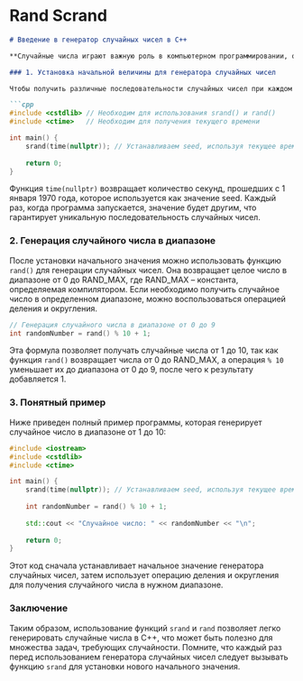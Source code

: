 # Rand Scrand 

```markdown
# Введение в генератор случайных чисел в C++

**Случайные числа играют важную роль в компьютерном программировании, особенно когда речь идет о моделировании различных процессов, от тестирования программ до игр и симуляций. В этом руководстве мы рассмотрим использование функций `srand` и `rand` для генерации случайных чисел в диапазоне.**

### 1. Установка начальной величины для генератора случайных чисел

Чтобы получить различные последовательности случайных чисел при каждом запуске программы, нужно установить начальную величину (`seed`) для генератора случайных чисел. Это делается с помощью функции `srand`. Например:

```cpp
#include <cstdlib> // Необходим для использования srand() и rand()
#include <ctime>   // Необходим для получения текущего времени

int main() {
    srand(time(nullptr)); // Устанавливаем seed, используя текущее время
    
    return 0;
}
```

Функция `time(nullptr)` возвращает количество секунд, прошедших с 1 января 1970 года, которое используется как значение seed. Каждый раз, когда программа запускается, значение будет другим, что гарантирует уникальную последовательность случайных чисел.

### 2. Генерация случайного числа в диапазоне

После установки начального значения можно использовать функцию `rand()` для генерации случайных чисел. Она возвращает целое число в диапазоне от 0 до RAND_MAX, где RAND_MAX – константа, определяемая компилятором. Если необходимо получить случайное число в определенном диапазоне, можно воспользоваться операцией деления и округления.

```cpp
// Генерация случайного числа в диапазоне от 0 до 9
int randomNumber = rand() % 10 + 1;
```

Эта формула позволяет получать случайные числа от 1 до 10, так как функция `rand()` возвращает числа от 0 до RAND_MAX, а операция `% 10` уменьшает их до диапазона от 0 до 9, после чего к результату добавляется 1.

### 3. Понятный пример

Ниже приведен полный пример программы, которая генерирует случайное число в диапазоне от 1 до 10:

```cpp
#include <iostream>
#include <cstdlib>
#include <ctime>

int main() {
    srand(time(nullptr)); // Устанавливаем seed, используя текущее время
    
    int randomNumber = rand() % 10 + 1;
    
    std::cout << "Случайное число: " << randomNumber << "\n";
    
    return 0;
}
```

Этот код сначала устанавливает начальное значение генератора случайных чисел, затем использует операцию деления и округления для получения случайного числа в нужном диапазоне.

### Заключение

Таким образом, использование функций `srand` и `rand` позволяет легко генерировать случайные числа в C++, что может быть полезно для множества задач, требующих случайности. Помните, что каждый раз перед использованием генератора случайных чисел следует вызывать функцию `srand` для установки нового начального значения.
